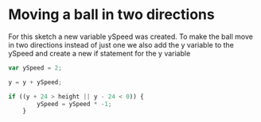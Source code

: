 # Moving a ball in two directions

For this sketch a new variable ySpeed was created. To make the ball move in two directions instead of just one we also add the y variable to
the ySpeed and create a new if statement for the y variable
```js
var ySpeed = 2;
```

```js
y = y + ySpeed;
```

```js
if ((y + 24 > height || y - 24 < 0)) {
        ySpeed = ySpeed * -1;
    }
```
